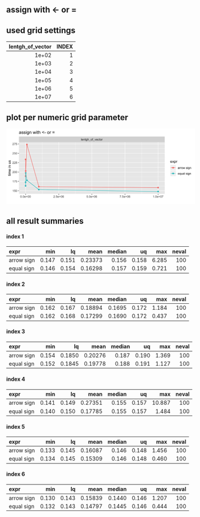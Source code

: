 ## assign with <- or = 





## used grid settings 

| lentgh_of_vector| INDEX|
|----------------:|-----:|
|            1e+02|     1|
|            1e+03|     2|
|            1e+04|     3|
|            1e+05|     4|
|            1e+06|     5|
|            1e+07|     6|


## plot per numeric grid parameter 

![](
benchmark_grid_num.png
)



##  all result summaries 

#### index 1

|expr       |   min|    lq|    mean| median|    uq|   max| neval|
|:----------|-----:|-----:|-------:|------:|-----:|-----:|-----:|
|arrow sign | 0.147| 0.151| 0.23373|  0.156| 0.158| 6.285|   100|
|equal sign | 0.146| 0.154| 0.16298|  0.157| 0.159| 0.721|   100|


#### index 2

|expr       |   min|    lq|    mean| median|    uq|   max| neval|
|:----------|-----:|-----:|-------:|------:|-----:|-----:|-----:|
|arrow sign | 0.162| 0.167| 0.18894| 0.1695| 0.172| 1.184|   100|
|equal sign | 0.162| 0.168| 0.17299| 0.1690| 0.172| 0.437|   100|


#### index 3

|expr       |   min|     lq|    mean| median|    uq|   max| neval|
|:----------|-----:|------:|-------:|------:|-----:|-----:|-----:|
|arrow sign | 0.154| 0.1850| 0.20276|  0.187| 0.190| 1.369|   100|
|equal sign | 0.152| 0.1845| 0.19778|  0.188| 0.191| 1.127|   100|


#### index 4

|expr       |   min|    lq|    mean| median|    uq|    max| neval|
|:----------|-----:|-----:|-------:|------:|-----:|------:|-----:|
|arrow sign | 0.141| 0.149| 0.27351|  0.155| 0.157| 10.887|   100|
|equal sign | 0.140| 0.150| 0.17785|  0.155| 0.157|  1.484|   100|


#### index 5

|expr       |   min|    lq|    mean| median|    uq|   max| neval|
|:----------|-----:|-----:|-------:|------:|-----:|-----:|-----:|
|arrow sign | 0.133| 0.145| 0.16087|  0.146| 0.148| 1.456|   100|
|equal sign | 0.134| 0.145| 0.15309|  0.146| 0.148| 0.460|   100|


#### index 6

|expr       |   min|    lq|    mean| median|    uq|   max| neval|
|:----------|-----:|-----:|-------:|------:|-----:|-----:|-----:|
|arrow sign | 0.130| 0.143| 0.15839| 0.1440| 0.146| 1.207|   100|
|equal sign | 0.132| 0.143| 0.14797| 0.1445| 0.146| 0.444|   100|


